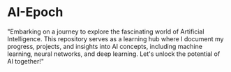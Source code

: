 # AI-Epoch
"Embarking on a journey to explore the fascinating world of Artificial Intelligence. This repository serves as a learning hub where I document my progress, projects, and insights into AI concepts, including machine learning, neural networks, and deep learning. Let's unlock the potential of AI together!"
